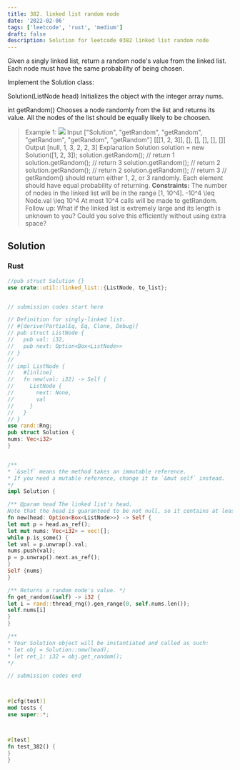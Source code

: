```yaml
---
title: 382. linked list random node
date: '2022-02-06'
tags: ['leetcode', 'rust', 'medium']
draft: false
description: Solution for leetcode 0382 linked list random node
---
```




Given a singly linked list, return a random node's value from the linked list. Each node must have the same probability of being chosen.

Implement the Solution class:



Solution(ListNode head) Initializes the object with the integer array nums.

int getRandom() Chooses a node randomly from the list and returns its value. All the nodes of the list should be equally likely to be choosen.





>   Example 1:
>   ![](https://assets.leetcode.com/uploads/2021/03/16/getrand-linked-list.jpg)
>   Input
>   ["Solution", "getRandom", "getRandom", "getRandom", "getRandom", "getRandom"]
>   [[[1, 2, 3]], [], [], [], [], []]
>   Output
>   [null, 1, 3, 2, 2, 3]
>   Explanation
>   Solution solution <TeX>=</TeX> new Solution([1, 2, 3]);
>   solution.getRandom(); // return 1
>   solution.getRandom(); // return 3
>   solution.getRandom(); // return 2
>   solution.getRandom(); // return 2
>   solution.getRandom(); // return 3
>   // getRandom() should return either 1, 2, or 3 randomly. Each element should have equal probability of returning.
**Constraints:**
>   	The number of nodes in the linked list will be in the range [1, 10^4].
>   	-10^4 <TeX>\leq</TeX> Node.val <TeX>\leq</TeX> 10^4
>   	At most 10^4 calls will be made to getRandom.
>   Follow up:
>   	What if the linked list is extremely large and its length is unknown to you?
>   	Could you solve this efficiently without using extra space?


## Solution


### Rust
```rust
//pub struct Solution {}
use crate::util::linked_list::{ListNode, to_list};


// submission codes start here

// Definition for singly-linked list.
// #[derive(PartialEq, Eq, Clone, Debug)]
// pub struct ListNode {
//   pub val: i32,
//   pub next: Option<Box<ListNode>>
// }
//
// impl ListNode {
//   #[inline]
//   fn new(val: i32) -> Self {
//     ListNode {
//       next: None,
//       val
//     }
//   }
// }
use rand::Rng;
pub struct Solution {
nums: Vec<i32>
}


/**
* `&self` means the method takes an immutable reference.
* If you need a mutable reference, change it to `&mut self` instead.
*/
impl Solution {

/** @param head The linked list's head.
Note that the head is guaranteed to be not null, so it contains at least one node. */
fn new(head: Option<Box<ListNode>>) -> Self {
let mut p = head.as_ref();
let mut nums: Vec<i32> = vec![];
while p.is_some() {
let val = p.unwrap().val;
nums.push(val);
p = p.unwrap().next.as_ref();
}
Self {nums}
}

/** Returns a random node's value. */
fn get_random(&self) -> i32 {
let i = rand::thread_rng().gen_range(0, self.nums.len());
self.nums[i]
}
}

/**
* Your Solution object will be instantiated and called as such:
* let obj = Solution::new(head);
* let ret_1: i32 = obj.get_random();
*/

// submission codes end



#[cfg(test)]
mod tests {
use super::*;



#[test]
fn test_382() {
}
}

```
